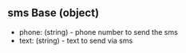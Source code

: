 ## sms Base (object)
- phone: (string) - phone number to send the sms
- text: (string) - text to send via sms